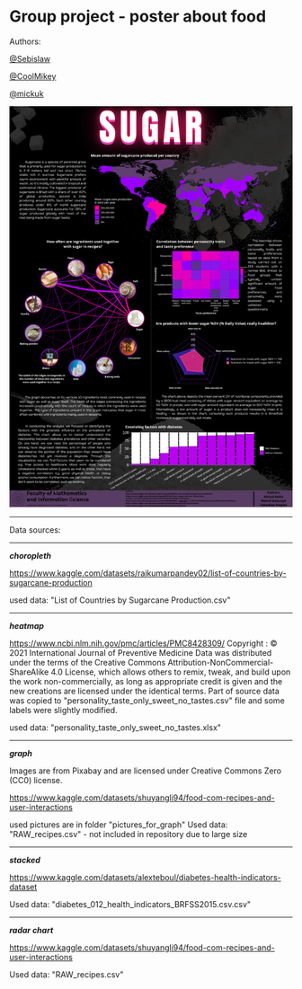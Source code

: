 # Group project - poster about food

Authors: 

[@Sebislaw](https://github.com/Sebislaw)

[@CoolMikey](https://github.com/CoolMikey)

[@mickuk](https://github.com/mickuk)

<div align="center">
  <img src="Kukla_Matuszyk_Pergala.png" width="900"/>
</div>





***************************************************************************************
Data sources:
***************************************************************************************

***choropleth***

https://www.kaggle.com/datasets/rajkumarpandey02/list-of-countries-by-sugarcane-production

used data: "List of Countries by Sugarcane Production.csv"

---------------------------------------------------------------------------------------

***heatmap***

https://www.ncbi.nlm.nih.gov/pmc/articles/PMC8428309/
Copyright : © 2021 International Journal of Preventive Medicine
Data was distributed under the terms of the Creative Commons 
Attribution-NonCommercial-ShareAlike 4.0 License, which allows others to remix,
tweak, and build upon the work non-commercially, as long as appropriate credit
is given and the new creations are licensed under the identical terms.
Part of source data was copied to "personality_taste_only_sweet_no_tastes.csv" file
and some labels were slightly modified.

used data: "personality_taste_only_sweet_no_tastes.xlsx"

---------------------------------------------------------------------------------------

***graph***

Images are from Pixabay and are licensed under Creative Commons Zero (CC0) license.

https://www.kaggle.com/datasets/shuyangli94/food-com-recipes-and-user-interactions

used pictures are in folder "pictures_for_graph"
Used data: "RAW_recipes.csv" - not included in repository due to large size

---------------------------------------------------------------------------------------

***stacked***

https://www.kaggle.com/datasets/alexteboul/diabetes-health-indicators-dataset

Used data: "diabetes_012_health_indicators_BRFSS2015.csv.csv"

---------------------------------------------------------------------------------------

***radar chart***

https://www.kaggle.com/datasets/shuyangli94/food-com-recipes-and-user-interactions

Used data: "RAW_recipes.csv"


